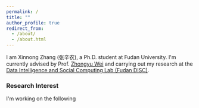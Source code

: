 ```yaml
---
permalink: /
title: ""
author_profile: true
redirect_from: 
  - /about/
  - /about.html
---
```



I am Xinnong Zhang (张辛农), a Ph.D. student at Fudan University. I'm currently advised by Prof. [Zhongyu Wei](http://www.fudan-disc.com/people/zywei) and carrying out my research at the [Data Intelligence and Social Computing Lab (Fudan DISC)](http://www.fudan-disc.com/).

### Research Interest
I'm working on the following 

